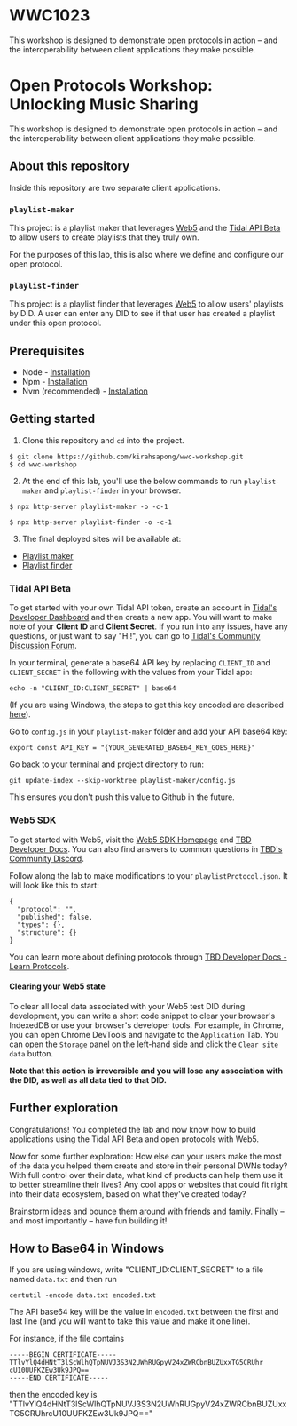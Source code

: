 # WWC1023
This workshop is designed to demonstrate open protocols in action – and the interoperability between client applications they make possible.

# Open Protocols Workshop: Unlocking Music Sharing

This workshop is designed to demonstrate open protocols in action – and the interoperability between client applications they make possible.

## About this repository

Inside this repository are two separate client applications.

### `playlist-maker`

This project is a playlist maker that leverages [Web5](https://github.com/TBD54566975/web5-js) and the [Tidal API Beta](https://developer.tidal.com/) to allow users to create playlists that they truly own.

For the purposes of this lab, this is also where we define and configure our open protocol.

### `playlist-finder`

This project is a playlist finder that leverages [Web5](https://github.com/TBD54566975/web5-js) to allow users' playlists by DID. A user can enter any DID to see if that user has created a playlist under this open protocol.

## Prerequisites

- Node - [Installation](https://nodejs.org/en/download)
- Npm - [Installation](https://docs.npmjs.com/downloading-and-installing-node-js-and-npm)
- Nvm (recommended) - [Installation](https://github.com/nvm-sh/nvm#installing-and-updating)

## Getting started

1. Clone this repository and `cd` into the project.

```
$ git clone https://github.com/kirahsapong/wwc-workshop.git
$ cd wwc-workshop
```

2. At the end of this lab, you'll use the below commands to run `playlist-maker` and `playlist-finder` in your browser.

```
$ npx http-server playlist-maker -o -c-1
```

```
$ npx http-server playlist-finder -o -c-1
```

3. The final deployed sites will be available at:

- [Playlist maker](https://jocular-mermaid-c7ef5f.netlify.app/)
- [Playlist finder](https://tangerine-gumption-382442.netlify.app/)

### Tidal API Beta

To get started with your own Tidal API token, create an account in [Tidal's Developer Dashboard](https://developer.tidal.com/dashboard) and then create a new app. You will want to make note of your **Client ID** and **Client Secret**. If you run into any issues, have any questions, or just want to say "Hi!", you can go to [Tidal's Community Discussion Forum](https://github.com/orgs/tidal-music/discussions).

In your terminal, generate a base64 API key by replacing `CLIENT_ID` and `CLIENT_SECRET` in the following with the values from your Tidal app:

```
echo -n "CLIENT_ID:CLIENT_SECRET" | base64
```
(If you are using Windows, the steps to get this key encoded are described [here](#how-to-base64-in-windows)).

Go to `config.js` in your `playlist-maker` folder and add your API base64 key:

```
export const API_KEY = "{YOUR_GENERATED_BASE64_KEY_GOES_HERE}"
```

Go back to your terminal and project directory to run:

```
git update-index --skip-worktree playlist-maker/config.js
```

This ensures you don't push this value to Github in the future.

### Web5 SDK

To get started with Web5, visit the [Web5 SDK Homepage]() and [TBD Developer Docs](). You can also find answers to common questions in [TBD's Community Discord]().

Follow along the lab to make modifications to your `playlistProtocol.json`. It will look like this to start:

```
{
  "protocol": "",
  "published": false,
  "types": {},
  "structure": {}
}
```

You can learn more about defining protocols through [TBD Developer Docs - Learn Protocols](https://developer.tbd.website/docs/web5/learn/protocols/).

#### Clearing your Web5 state

To clear all local data associated with your Web5 test DID during development, you can write a short code snippet to clear your browser's IndexedDB or use your browser's developer tools. For example, in Chrome, you can open Chrome DevTools and navigate to the `Application` Tab. You can open the `Storage` panel on the left-hand side and click the `Clear site data` button.

**Note that this action is irreversible and you will lose any association with the DID, as well as all data tied to that DID.**

## Further exploration

Congratulations! You completed the lab and now know how to build applications using the Tidal API Beta and open protocols with Web5.

Now for some further exploration: How else can your users make the most of the data you helped them create and store in their personal DWNs today? With full control over their data, what kind of products can help them use it to better streamline their lives? Any cool apps or websites that could fit right into their data ecosystem, based on what they've created today?

Brainstorm ideas and bounce them around with friends and family. Finally – and most importantly – have fun building it!

## How to Base64 in Windows
If you are using windows, write "CLIENT_ID:CLIENT_SECRET" to a file named `data.txt` and then run

```
certutil -encode data.txt encoded.txt
```
The API base64 key will be the value in `encoded.txt` between the first and last line (and you will want to take this value and make it one line).

For instance, if the file contains
```
-----BEGIN CERTIFICATE-----
TTlvYlQ4dHNtT3lScWlhQTpNUVJ3S3N2UWhRUGpyV24xZWRCbnBUZUxxTG5CRUhr
cU10UUFKZEw3Uk9JPQ==
-----END CERTIFICATE-----
```
then the encoded key is "TTlvYlQ4dHNtT3lScWlhQTpNUVJ3S3N2UWhRUGpyV24xZWRCbnBUZUxxTG5CRUhrcU10UUFKZEw3Uk9JPQ=="
